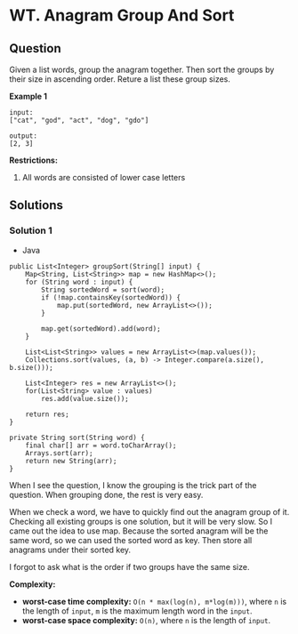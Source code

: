 # WT. Anagram Group And Sort

## Question

Given a list words, group the anagram together. Then sort the groups by their size in ascending order. Reture a list these group sizes.

**Example 1**
```
input:
["cat", "god", "act", "dog", "gdo"]

output:
[2, 3]
```

**Restrictions:**

1. All words are consisted of lower case letters

## Solutions

### Solution 1

* Java
```
public List<Integer> groupSort(String[] input) {
    Map<String, List<String>> map = new HashMap<>();
    for (String word : input) {
        String sortedWord = sort(word);
        if (!map.containsKey(sortedWord)) {
            map.put(sortedWord, new ArrayList<>());
        }

        map.get(sortedWord).add(word);
    }

    List<List<String>> values = new ArrayList<>(map.values());
    Collections.sort(values, (a, b) -> Integer.compare(a.size(), b.size()));

    List<Integer> res = new ArrayList<>();
    for(List<String> value : values)
        res.add(value.size());

    return res;
}

private String sort(String word) {
    final char[] arr = word.toCharArray();
    Arrays.sort(arr);
    return new String(arr);
}
```

When I see the question, I know the grouping is the trick part of the question. When grouping done, the rest is very easy. 

When we check a word, we have to quickly find out the anagram group of it. Checking all existing groups is one solution, but it will be very slow. So I came out the idea to use map. Because the sorted anagram will be the same word, so we can used the sorted word as key. Then store all anagrams under their sorted key.

I forgot to ask what is the order if two groups have the same size.

**Complexity:**

* **worst-case time complexity:** `O(n * max(log(n), m*log(m)))`, where `n` is the length of `input`, `m` is the maximum length word in the `input`.
* **worst-case space complexity:** `O(n)`, where `n` is the length of `input`.